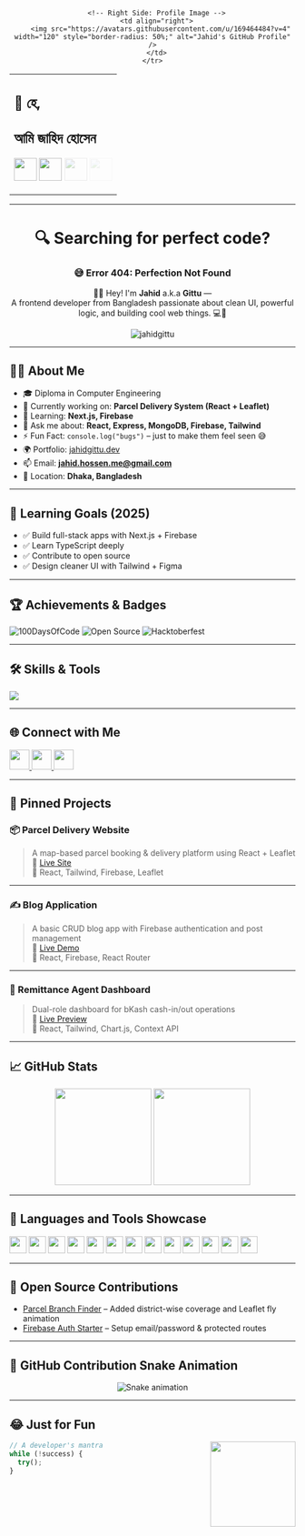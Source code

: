 <!-- 🌟 GitHub Profile README for JahidGittu -->

<!-- 👇 Custom Banner Section -->
<div align="center">
  <table>
    <tr>
      <!-- Left Side: Intro Text + GitHub Logos -->
      <td align="left">
        <h2>👋 হে,</h2>
        <h2>আমি <strong>জাহিদ হোসেন</strong></h2>
        <p>
          <img src="https://github.githubassets.com/images/modules/logos_page/GitHub-Mark.png" width="40" />
          <img src="https://github.githubassets.com/images/modules/logos_page/GitHub-Mark-light.png" width="40" />
          <img src="https://github.githubassets.com/images/modules/logos_page/GitHub-Mark.png" width="40" style="opacity: 0.3;" />
          <img src="https://github.githubassets.com/images/modules/logos_page/GitHub-Mark-light.png" width="40" style="opacity: 0.1;" />
        </p>
      </td>

      <!-- Right Side: Profile Image -->
      <td align="right">
        <img src="https://avatars.githubusercontent.com/u/169464484?v=4" width="120" style="border-radius: 50%;" alt="Jahid's GitHub Profile" />
      </td>
    </tr>
  </table>
</div>

---

<h1 align="center">🔍 Searching for perfect code?</h1>
<h3 align="center">😅 Error 404: Perfection Not Found</h3>

<p align="center">
  🙋‍♂️ Hey! I'm <strong>Jahid</strong> a.k.a <strong>Gittu</strong> —<br />
  A frontend developer from Bangladesh passionate about clean UI, powerful logic, and building cool web things. 💻🚀
</p>

<p align="center">
  <img src="https://komarev.com/ghpvc/?username=jahidgittu&label=Profile%20views&color=0e75b6&style=flat" alt="jahidgittu" />
</p>

---

## 👨‍💻 About Me

- 🎓 Diploma in Computer Engineering  
- 🔭 Currently working on: **Parcel Delivery System (React + Leaflet)**  
- 🌱 Learning: **Next.js, Firebase**  
- 💬 Ask me about: **React, Express, MongoDB, Firebase, Tailwind**  
- ⚡ Fun Fact: `console.log("bugs")` – just to make them feel seen 😅  
- 🌍 Portfolio: [jahidgittu.dev](https://jahidgittu.dev)  
- 📫 Email: **jahid.hossen.me@gmail.com**  
- 📍 Location: **Dhaka, Bangladesh**

---

## 🎯 Learning Goals (2025)

- ✅ Build full-stack apps with Next.js + Firebase  
- ✅ Learn TypeScript deeply  
- ✅ Contribute to open source  
- ✅ Design cleaner UI with Tailwind + Figma

---

## 🏆 Achievements & Badges

![100DaysOfCode](https://img.shields.io/badge/-100DaysOfCode-black?style=flat-square&logo=freecodecamp)
![Open Source](https://img.shields.io/badge/-Open%20Source-007acc?style=flat-square&logo=github)
![Hacktoberfest](https://img.shields.io/badge/-Hacktoberfest-orange?style=flat-square&logo=hacktoberfest)

---

## 🛠️ Skills & Tools

<p align="left">
  <img src="https://skillicons.dev/icons?i=html,css,js,ts,react,nextjs,nodejs,express,mongodb,firebase,tailwind,git,github,vscode,figma,bootstrap,python,photoshop,illustrator,linux" />
</p>

---

## 🌐 Connect with Me

<div align="left">
  <a href="mailto:jahid.hossen.me@gmail.com" target="_blank">
    <img src="https://img.shields.io/static/v1?message=Gmail&logo=gmail&label=&color=D14836&logoColor=white&style=for-the-badge" height="35" />
  </a>
  <a href="https://www.linkedin.com/in/yourprofile" target="_blank">
    <img src="https://img.shields.io/static/v1?message=LinkedIn&logo=linkedin&label=&color=0077B5&logoColor=white&style=for-the-badge" height="35" />
  </a>
  <a href="https://facebook.com/yourprofile" target="_blank">
    <img src="https://img.shields.io/static/v1?message=Facebook&logo=facebook&label=&color=1877F2&logoColor=white&style=for-the-badge" height="35" />
  </a>
</div>

---

## 🚀 Pinned Projects

### 📦 Parcel Delivery Website  
> A map-based parcel booking & delivery platform using React + Leaflet  
🔗 [Live Site](https://parcel-delivery.web.app)  
🧰 React, Tailwind, Firebase, Leaflet

---

### ✍️ Blog Application  
> A basic CRUD blog app with Firebase authentication and post management  
🔗 [Live Demo](#)  
🧰 React, Firebase, React Router

---

### 💼 Remittance Agent Dashboard  
> Dual-role dashboard for bKash cash-in/out operations  
🔗 [Live Preview](#)  
🧰 React, Tailwind, Chart.js, Context API

---

## 📈 GitHub Stats

<div align="center">
  <img src="https://github-readme-stats.vercel.app/api?username=jahidgittu&show_icons=true&theme=radical&count_private=true" height="170" />
  <img src="https://github-readme-stats.vercel.app/api/top-langs/?username=jahidgittu&layout=compact&theme=radical" height="170" />
</div>

---

## 🧠 Languages and Tools Showcase

<div align="left">
  <img src="https://cdn.jsdelivr.net/gh/devicons/devicon/icons/javascript/javascript-original.svg" height="30" />
  <img src="https://cdn.jsdelivr.net/gh/devicons/devicon/icons/typescript/typescript-original.svg" height="30" />
  <img src="https://cdn.jsdelivr.net/gh/devicons/devicon/icons/react/react-original.svg" height="30" />
  <img src="https://cdn.jsdelivr.net/gh/devicons/devicon/icons/nextjs/nextjs-original-wordmark.svg" height="30" />
  <img src="https://cdn.jsdelivr.net/gh/devicons/devicon/icons/nodejs/nodejs-original.svg" height="30" />
  <img src="https://cdn.jsdelivr.net/gh/devicons/devicon/icons/express/express-original.svg" height="30" />
  <img src="https://cdn.jsdelivr.net/gh/devicons/devicon/icons/mongodb/mongodb-original.svg" height="30" />
  <img src="https://cdn.jsdelivr.net/gh/devicons/devicon/icons/firebase/firebase-plain.svg" height="30" />
  <img src="https://cdn.jsdelivr.net/gh/devicons/devicon/icons/git/git-original.svg" height="30" />
  <img src="https://cdn.jsdelivr.net/gh/devicons/devicon/icons/github/github-original.svg" height="30" />
  <img src="https://cdn.jsdelivr.net/gh/devicons/devicon/icons/python/python-original.svg" height="30" />
  <img src="https://cdn.jsdelivr.net/gh/devicons/devicon/icons/photoshop/photoshop-plain.svg" height="30" />
  <img src="https://cdn.jsdelivr.net/gh/devicons/devicon/icons/figma/figma-original.svg" height="30" />
</div>

---

## 🧪 Open Source Contributions

- [Parcel Branch Finder](https://github.com/your-repo-link) – Added district-wise coverage and Leaflet fly animation  
- [Firebase Auth Starter](https://github.com/your-repo-link) – Setup email/password & protected routes

---

## 🐍 GitHub Contribution Snake Animation

<p align="center">
  <img src="https://raw.githubusercontent.com/maurodesouza/maurodesouza/output/snake.svg" alt="Snake animation" />
</p>

---

## 😂 Just for Fun

<img align="right" src="https://i.imgflip.com/65efzo.gif" height="150" />

```js
// A developer's mantra
while (!success) {
  try();
}
